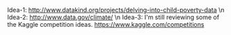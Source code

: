 Idea-1: http://www.datakind.org/projects/delving-into-child-poverty-data
\n
Idea-2: http://www.data.gov/climate/
\n
Idea-3: I'm still reviewing some of the Kaggle competition ideas. https://www.kaggle.com/competitions
